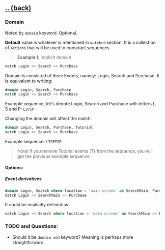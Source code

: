 ## [.. (back)](index.md)

### Domain

Noted by `domain` keyword. Optional. 

__Default__ value is whatever is mentioned in `matched` section.
It is a collection of `Actions` that will be used to construct sequences.

> __Example 1__, implicit domain

```sql
match Login >> Search >> Purchase
```

Domain is consisted of three Events, namely: Login, Search and Purchase. It is equivalent to writing:

```sql
domain Login, Search, Purchase
match Login >> Search >> Purchase
```

Example sequence, let's denote Login, Search and Purchase with letters L, S and P:
`LSPSP`

Changing the domain will affect the match.

```sql
domain Login, Search, Purchase, Tutorial
match Login >> Search >> Purchase
```

Example sequence:
`LTSPTSP`

> Note! If you remove Tutorial events (T) from the sequence, you will get the previous example sequence

#### Options:

##### Event derivatives

```sql
domain Login, Search where location = 'main screen' as SearchMain, Purchase
match Login >> SearchMain >> Purchase
```

It could be implicitly defined as:

```sql
match Login >> Search where location = 'main screen' as SearchMain >> Purchase
```



### TODO and Questions: 

- Should it be `domain add` keyword? Meaning is perhaps more straightforward.

